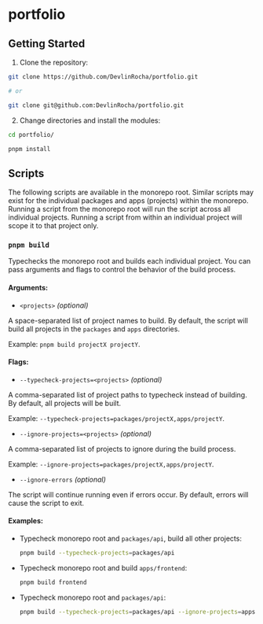 # portfolio

## Getting Started

1. Clone the repository:

```bash
git clone https://github.com/DevlinRocha/portfolio.git

# or

git clone git@github.com:DevlinRocha/portfolio.git
```

2. Change directories and install the modules:

```bash
cd portfolio/

pnpm install
```

## Scripts

The following scripts are available in the monorepo root. Similar scripts may exist for the individual packages and apps (projects) within the monorepo. Running a script from the monorepo root will run the script across all individual projects. Running a script from within an individual project will scope it to that project only.

### `pnpm build`

Typechecks the monorepo root and builds each individual project. You can pass arguments and flags to control the behavior of the build process.

#### Arguments:

- `<projects>` _(optional)_

A space-separated list of project names to build. By default, the script will build all projects in the `packages` and `apps` directories.

Example: `pnpm build projectX projectY`.

#### Flags:

- `--typecheck-projects=<projects>` _(optional)_

A comma-separated list of project paths to typecheck instead of building. By default, all projects will be built.

Example: `--typecheck-projects=packages/projectX,apps/projectY`.

- `--ignore-projects=<projects>` _(optional)_

A comma-separated list of projects to ignore during the build process.

Example: `--ignore-projects=packages/projectX,apps/projectY`.

- `--ignore-errors` _(optional)_

The script will continue running even if errors occur. By default, errors will cause the script to exit.

#### Examples:

- Typecheck monorepo root and `packages/api`, build all other projects:

    ```bash
    pnpm build --typecheck-projects=packages/api
    ```

- Typecheck monorepo root and build `apps/frontend`:

    ```bash
    pnpm build frontend
    ```

- Typecheck monorepo root and `packages/api`:

    ```bash
    pnpm build --typecheck-projects=packages/api --ignore-projects=apps/frontend
    ```
